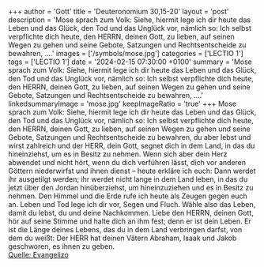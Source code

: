 +++
author = 'Gott'
title = 'Deuteronomium 30,15-20'
layout = 'post'
description = 'Mose sprach zum Volk: Siehe, hiermit lege ich dir heute das Leben und das Glück, den Tod und das Unglück vor, nämlich so: Ich selbst verpflichte dich heute, den HERRN, deinen Gott, zu lieben, auf seinen Wegen zu gehen und seine Gebote, Satzungen und Rechtsentscheide zu bewahren, ....'
images = ['/symbols/mose.jpg']
categories = ['LECTIO 1']
tags = ['LECTIO 1']
date = '2024-02-15 07:30:00 +0100'
summary = 'Mose sprach zum Volk: Siehe, hiermit lege ich dir heute das Leben und das Glück, den Tod und das Unglück vor, nämlich so: Ich selbst verpflichte dich heute, den HERRN, deinen Gott, zu lieben, auf seinen Wegen zu gehen und seine Gebote, Satzungen und Rechtsentscheide zu bewahren, ....'
linkedsummaryImage = 'mose.jpg'
keepImageRatio = 'true'
+++
Mose sprach zum Volk: Siehe, hiermit lege ich dir heute das Leben und das Glück, den Tod und das Unglück vor, nämlich so:
Ich selbst verpflichte dich heute, den HERRN, deinen Gott, zu lieben, auf seinen Wegen zu gehen und seine Gebote, Satzungen und Rechtsentscheide zu bewahren, du aber lebst und wirst zahlreich und der HERR, dein Gott, segnet dich in dem Land, in das du hineinziehst, um es in Besitz zu nehmen.<!--more-->
Wenn sich aber dein Herz abwendet und nicht hört, wenn du dich verführen lässt, dich vor anderen Göttern niederwirfst und ihnen dienst –
heute erkläre ich euch: Dann werdet ihr ausgetilgt werden; ihr werdet nicht lange in dem Land leben, in das du jetzt über den Jordan hinüberziehst, um hineinzuziehen und es in Besitz zu nehmen.
Den Himmel und die Erde rufe ich heute als Zeugen gegen euch an. Leben und Tod lege ich dir vor, Segen und Fluch. Wähle also das Leben, damit du lebst, du und deine Nachkommen.
Liebe den HERRN, deinen Gott, hör auf seine Stimme und halte dich an ihm fest; denn er ist dein Leben. Er ist die Länge deines Lebens, das du in dem Land verbringen darfst, von dem du weißt: Der HERR hat deinen Vätern Abraham, Isaak und Jakob geschworen, es ihnen zu geben.<br> [Quelle: Evangelizo](https://evangeliumtagfuertag.org/DE/gospel)